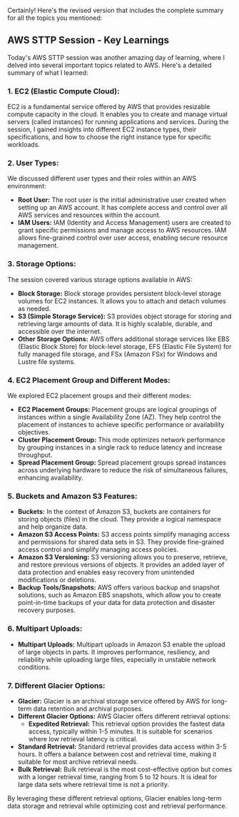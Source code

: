 Certainly! Here's the revised version that includes the complete summary for all the topics you mentioned:

## AWS STTP Session - Key Learnings

Today's AWS STTP session was another amazing day of learning, where I delved into several important topics related to AWS. Here's a detailed summary of what I learned:

### 1. EC2 (Elastic Compute Cloud):
EC2 is a fundamental service offered by AWS that provides resizable compute capacity in the cloud. It enables you to create and manage virtual servers (called instances) for running applications and services. During the session, I gained insights into different EC2 instance types, their specifications, and how to choose the right instance type for specific workloads.

### 2. User Types:
We discussed different user types and their roles within an AWS environment:
- **Root User:** The root user is the initial administrative user created when setting up an AWS account. It has complete access and control over all AWS services and resources within the account.
- **IAM Users:** IAM (Identity and Access Management) users are created to grant specific permissions and manage access to AWS resources. IAM allows fine-grained control over user access, enabling secure resource management.

### 3. Storage Options:
The session covered various storage options available in AWS:
- **Block Storage:** Block storage provides persistent block-level storage volumes for EC2 instances. It allows you to attach and detach volumes as needed.
- **S3 (Simple Storage Service):** S3 provides object storage for storing and retrieving large amounts of data. It is highly scalable, durable, and accessible over the internet.
- **Other Storage Options:** AWS offers additional storage services like EBS (Elastic Block Store) for block-level storage, EFS (Elastic File System) for fully managed file storage, and FSx (Amazon FSx) for Windows and Lustre file systems.

### 4. EC2 Placement Group and Different Modes:
We explored EC2 placement groups and their different modes:
- **EC2 Placement Groups:** Placement groups are logical groupings of instances within a single Availability Zone (AZ). They help control the placement of instances to achieve specific performance or availability objectives.
- **Cluster Placement Group:** This mode optimizes network performance by grouping instances in a single rack to reduce latency and increase throughput.
- **Spread Placement Group:** Spread placement groups spread instances across underlying hardware to reduce the risk of simultaneous failures, enhancing availability.

### 5. Buckets and Amazon S3 Features:
- **Buckets:** In the context of Amazon S3, buckets are containers for storing objects (files) in the cloud. They provide a logical namespace and help organize data.
- **Amazon S3 Access Points:** S3 access points simplify managing access and permissions for shared data sets in S3. They provide fine-grained access control and simplify managing access policies.
- **Amazon S3 Versioning:** S3 versioning allows you to preserve, retrieve, and restore previous versions of objects. It provides an added layer of data protection and enables easy recovery from unintended modifications or deletions.
- **Backup Tools/Snapshots:** AWS offers various backup and snapshot solutions, such as Amazon EBS snapshots, which allow you to create point-in-time backups of your data for data protection and disaster recovery purposes.

### 6. Multipart Uploads:
- **Multipart Uploads:** Multipart uploads in Amazon S3 enable the upload of large objects in parts. It improves performance, resiliency, and reliability while uploading large files, especially in unstable network conditions.

### 7. Different Glacier Options:
- **Glacier:** Glacier is an archival storage service offered by AWS for long-term data retention and archival purposes.
- **Different Glacier Options:** AWS Glacier offers different retrieval options:
  - **Expedited Retrieval:** This retrieval option provides the fastest data access, typically within 1-5 minutes. It is suitable for scenarios where low retrieval latency is critical.
- **Standard Retrieval:** Standard retrieval provides data access within 3-5 hours. It offers a balance between cost and retrieval time, making it suitable for most archive retrieval needs.
- **Bulk Retrieval:** Bulk retrieval is the most cost-effective option but comes with a longer retrieval time, ranging from 5 to 12 hours. It is ideal for large data sets where retrieval time is not a priority.

By leveraging these different retrieval options, Glacier enables long-term data storage and retrieval while optimizing cost and retrieval performance.
